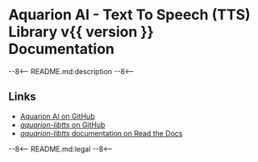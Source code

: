 # Aquarion AI - Text To Speech (TTS) Library v{{ version }} Documentation

<!--
    SPDX-FileCopyrightText: 2025-present Krys Lawrence <aquarion.5.krystopher@spamgourmet.org>
    SPDX-License-Identifier: CC-BY-SA-4.0
-->

<!--
    aquarion-libtts documentation © 2025-present by Krys Lawrence is licensed under
    Creative Commons Attribution-ShareAlike 4.0 International. To view a copy of this
    license, visit <https://creativecommons.org/licenses/by-sa/4.0/>
-->

--8<--
README.md:description
--8<--

## Links

- [Aquarion AI on GitHub](https://github.com/aquarion-ai)
- [*aquarion-libtts* on GitHub](https://github.com/aquarion-ai/aquarion-libtts)
- [*aquarion-libtts* documentation on Read the Docs](https://aquarion-libtts.readthedocs.io/)
<!-- - [*aquarion-libtts* on PyPI](https://pypi.org) -->

--8<--
README.md:legal
--8<--
